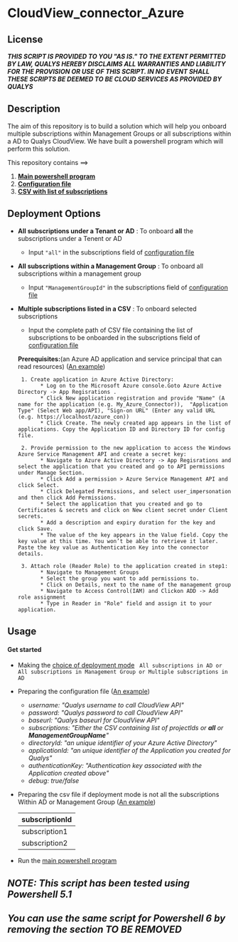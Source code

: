 # CloudView_connector_Azure

## License
_**THIS SCRIPT IS PROVIDED TO YOU "AS IS."  TO THE EXTENT PERMITTED BY LAW, QUALYS HEREBY DISCLAIMS ALL WARRANTIES AND LIABILITY FOR THE PROVISION OR USE OF THIS SCRIPT.  IN NO EVENT SHALL THESE SCRIPTS BE DEEMED TO BE CLOUD SERVICES AS PROVIDED BY QUALYS**_

## Description
The aim of this repository is to build a solution which will help you onboard multiple subscriptions within Management Groups or all subscriptions within a AD to Qualys CloudView. We have built a powershell program which will perform this solution.

This repository contains ==>

  1. [**Main powershell program**](/Powershell/Cloudview_Connector_Azure.ps1) 
  2. [**Configuration file**](/Powershell/config/config.json)
  3. [**CSV with list of subscriptions**](/Powershell/config/azure-subscriptions.csv)
 

## Deployment Options
* **All subscriptions under a Tenant or AD** : To onboard **all** the subscriptions under a Tenent or AD
    * Input ```"all"``` in the subscriptions field of [configuration file](/Powershell/Example/configAll.json)
    
* **All subscriptions within a Management Group** : To onboard all subscriptions within a management group
    * Input ```"ManagementGroupId"``` in the subscriptions field of [configuration file](/Powershell/Example/configAllManagement.json)
    
* **Multiple subscriptions listed in a CSV** : To onboard selected subscriptions
    * Input the complete path of CSV file containing the list of subscriptions to be onboarded in the subscriptions field of [configuration file](/Powershell/Example/config.json)


     
    **Prerequisites:**(an Azure AD application and service principal that can read resources) ([An example](/Powershell/Example/prerequisite.md))
    
       1. Create application in Azure Active Directory: 
             * Log on to the Microsoft Azure console.Goto Azure Active Directory -> App Regisrations .
             * Click New application registration and provide "Name" (A name for the application (e.g. My_Azure_Connector)),  "Application Type" (Select Web app/API), "Sign-on URL" (Enter any valid URL (e.g. https://localhost/azure_con))
             * Click Create. The newly created app appears in the list of applications. Copy the Application ID and Directory ID for config file.

       2. Provide permission to the new application to access the Windows Azure Service Management API and create a secret key: 
             * Navigate to Azure Active Directory -> App Regisrations and select the application that you created and go to API permissions under Manage Section. 
             * Click Add a permission > Azure Service Management API and click Select.
             * Click Delegated Permissions, and select user_impersonation and then click Add Permissions.
             * Select the application that you created and go to Certificates & secrets and click on New client secret under Client secrets.
             * Add a description and expiry duration for the key and click Save.
             * The value of the key appears in the Value field. Copy the key value at this time. You won’t be able to retrieve it later. Paste the key value as Authentication Key into the connector details.

       3. Attach role (Reader Role) to the application created in step1: 
             * Navigate to Management Groups 
             * Select the group you want to add permissions to. 
             * Click on Details, next to the name of the management group 
             * Navigate to Access Control(IAM) and Clickon ADD -> Add role assignment 
             * Type in Reader in "Role" field and assign it to your application. 
            
## Usage

#### Get started 
  * Making the [choice of deployment mode](#Deployment-Options) ``` All subscriptions in AD or All subscriptions in Management Group or Multiple subscriptions in AD```
  
  * Preparing the configuration file ([An example](/Powershell/Example/config.json))
      * _username: "Qualys username to call CloudView API"_
      * _password: "Qualys password to call CloudView API"_
      * _baseurl: "Qualys baseurl for CloudView API"_
      * _subscriptions: "Either the CSV containing list of projectIds or **all** or **ManagementGroupName**"_
      * _directoryId: "an unique identifier of your Azure Active Directory"_
      * _applicationId: "an unique identifier of the Application you created for Qualys"_
      * _authenticationKey: "Authentication key associated with the Application created above"_
      * _debug: true/false_
      
  * Preparing the csv file if deployment mode is not all the subscriptions Within AD or Management Group ([An example](/Powershell/config/azure-subscriptions.csv))
  
      subscriptionId |
      ---------|
      subscription1|
      subscription2|
      
   * Run the [main powershell program](/Powershell/Cloudview_Connector_Azure.ps1)


## *NOTE: This script has been tested using Powershell 5.1* ##
## *You can use the same script for Powershell 6 by removing the section TO BE REMOVED* ##
